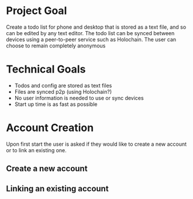 # Project Goal

Create a todo list for phone and desktop that is stored as a text file, and so can be edited by any text editor.
The todo list can be synced between devices using a peer-to-peer service such as Holochain.
The user can choose to remain completely anonymous

# Technical Goals

* Todos and config are stored as text files
* Files are synced p2p (using Holochain?)
* No user information is needed to use or sync devices
* Start up time is as fast as possible

# Account Creation

Upon first start the user is asked if they would like to create a new account or to link an existing one.

## Create a new account

## Linking an existing account
